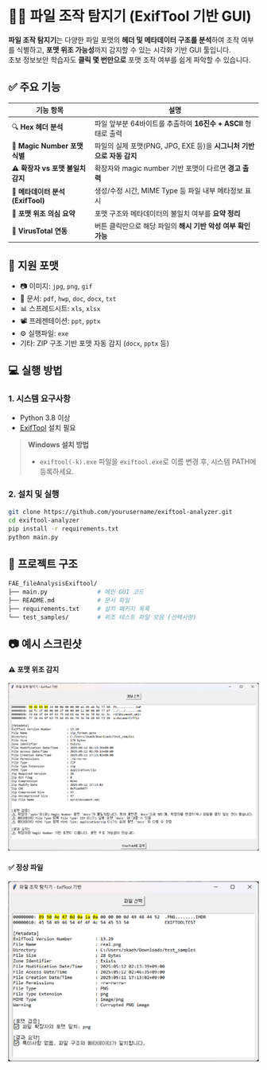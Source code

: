 # 🕵️‍♀️ 파일 조작 탐지기 (ExifTool 기반 GUI)

**파일 조작 탐지기**는 다양한 파일 포맷의 **헤더 및 메타데이터 구조를 분석**하여 조작 여부를 식별하고, **포맷 위조 가능성**까지 감지할 수 있는 시각화 기반 GUI 툴입니다.  
초보 정보보안 학습자도 **클릭 몇 번만으로** 포맷 조작 여부를 쉽게 파악할 수 있습니다.


## ✅ 주요 기능

| 기능 항목                 | 설명                                                                 |
|--------------------------|----------------------------------------------------------------------|
| 🔍 **Hex 헤더 분석**       | 파일 앞부분 64바이트를 추출하여 **16진수 + ASCII** 형태로 출력       |
| 🎯 **Magic Number 포맷 식별** | 파일의 실제 포맷(PNG, JPG, EXE 등)을 **시그니처 기반으로 자동 감지** |
| ⚠️ **확장자 vs 포맷 불일치 감지** | 확장자와 magic number 기반 포맷이 다르면 **경고 출력**                |
| 📂 **메타데이터 분석 (ExifTool)** | 생성/수정 시간, MIME Type 등 파일 내부 메타정보 표시               |
| 📌 **포맷 위조 의심 요약**     | 포맷 구조와 메타데이터의 불일치 여부를 **요약 정리**                  |
| 🔗 **VirusTotal 연동**       | 버튼 클릭만으로 해당 파일의 **해시 기반 악성 여부 확인 가능**        |


## 🧪 지원 포맷

- 📷 이미지: `jpg`, `png`, `gif`  
- 📄 문서: `pdf`, `hwp`, `doc`, `docx`, `txt`  
- 📊 스프레드시트: `xls`, `xlsx`  
- 📽️ 프레젠테이션: `ppt`, `pptx`  
- ⚙️ 실행파일: `exe`  
- 기타: ZIP 구조 기반 포맷 자동 감지 (`docx`, `pptx` 등)


## 💻 실행 방법

### 1. 시스템 요구사항
- Python 3.8 이상
- [ExifTool](https://exiftool.org/) 설치 필요

> **Windows 설치 방법**
> - `exiftool(-k).exe` 파일을 `exiftool.exe`로 이름 변경 후, 시스템 PATH에 등록하세요.

### 2. 설치 및 실행
```bash
git clone https://github.com/yourusername/exiftool-analyzer.git
cd exiftool-analyzer
pip install -r requirements.txt
python main.py
```


## 📂 프로젝트 구조
```bash
FAE_fileAnalysisExiftool/
├── main.py              # 메인 GUI 코드
├── README.md            # 문서 파일
├── requirements.txt     # 설치 패키지 목록
└── test_samples/        # 위조 테스트 파일 모음 (선택사항)
```


## 📷 예시 스크린샷
#### ⚠️ 포맷 위조 감지
<img src="screenshots/danger.png" width="600"/>

#### ✅ 정상 파일
<img src="screenshots/ok.png" width="600"/>